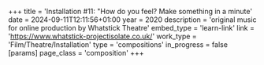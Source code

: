 +++
title = 'Installation #11: "How do you feel? Make something in a minute'
date = 2024-09-11T12:11:56+01:00
year = 2020
description = 'original music for online production by Whatstick Theatre'
embed_type = 'learn-link'
link = 'https://www.whatstick-projectisolate.co.uk/'
work_type = 'Film/Theatre/Installation'
type = 'compositions'
in_progress = false
[params]
    page_class = 'composition'
+++
